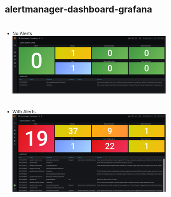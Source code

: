# alertmanager-dashboard-grafana

&nbsp;

- No Alerts
![](alertmanager_ok.png)

&nbsp;
&nbsp;

- With Alerts
![](alertmanager_nok.png)
